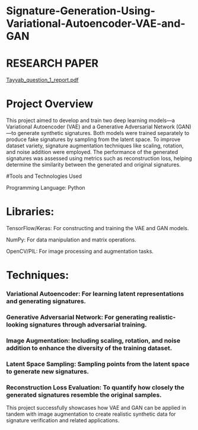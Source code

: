 # Signature-Generation-Using-Variational-Autoencoder-VAE-and-GAN

# RESEARCH PAPER
[Tayyab_question_1_report.pdf](https://github.com/user-attachments/files/17556778/Tayyab_question_1_report.pdf)


# Project Overview
This project aimed to develop and train two deep learning models—a Variational Autoencoder (VAE) and a Generative Adversarial Network (GAN)—to generate synthetic signatures. Both models were trained separately to produce fake signatures by sampling from the latent space. To improve dataset variety, signature augmentation techniques like scaling, rotation, and noise addition were employed. The performance of the generated signatures was assessed using metrics such as reconstruction loss, helping determine the similarity between the generated and original signatures.

#Tools and Technologies Used

Programming Language: Python


# Libraries:

TensorFlow/Keras: For constructing and training the VAE and GAN models.

NumPy: For data manipulation and matrix operations.

OpenCV/PIL: For image processing and augmentation tasks.


# Techniques:

### Variational Autoencoder: For learning latent representations and generating signatures.

### Generative Adversarial Network: For generating realistic-looking signatures through adversarial training.

### Image Augmentation: Including scaling, rotation, and noise addition to enhance the diversity of the training dataset.

### Latent Space Sampling: Sampling points from the latent space to generate new signatures.

### Reconstruction Loss Evaluation: To quantify how closely the generated signatures resemble the original samples.

This project successfully showcases how VAE and GAN can be applied in tandem with image augmentation to create realistic synthetic data for signature verification and related applications.
